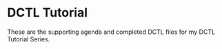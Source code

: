 # DCTL Tutorial
These are the supporting agenda and completed DCTL files for my DCTL Tutorial Series.
